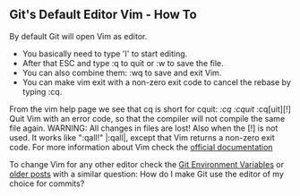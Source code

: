 ## Git's Default Editor Vim - How To

By default Git will open Vim as editor. 
- You basically need to type 'I' to start editing. 
- After that ESC and type :q to quit or :w to save the file. 
- You can also combine them: :wq to save and exit Vim.
- You can make vim exit with a non-zero exit code to cancel the rebase by typing :cq. 

From the vim help page we see that cq is short for cquit:
*:cq* *:cquit*
:cq[uit][!]             Quit Vim with an error code, so that the compiler
                        will not compile the same file again.
                        WARNING: All changes in files are lost!  Also when the
                        [!] is not used.  It works like ":qall!" |:qall|,
                        except that Vim returns a non-zero exit code.
For more information about Vim check the [official documentation](https://www.vim.org/docs.php)

To change Vim for any other editor check the [Git Environment Variables](https://git-scm.com/book/en/v2/Git-Internals-Environment-Variables) or [older posts](https://stackoverflow.com/questions/2596805/how-do-i-make-git-use-the-editor-of-my-choice-for-commits) with a similar question: How do I make Git use the editor of my choice for commits?
